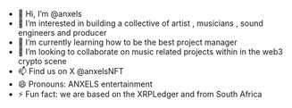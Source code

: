 - 👋 Hi, I’m @anxels
- 👀 I’m interested in building a collective of artist , musicians , sound engineers and producer 
- 🌱 I’m currently learning how to be the best project manager
- 💞️ I’m looking to collaborate on music related projects within in the web3 crypto scene
- 📫 Find us on X @anxelsNFT
- 😄 Pronouns: ANXELS entertainment
- ⚡ Fun fact: we are based on the XRPLedger and from South Africa

<!---
anxels/anxels is a ✨ special ✨ repository because its `README.md` (this file) appears on your GitHub profile.
You can click the Preview link to take a look at your changes.
--->
